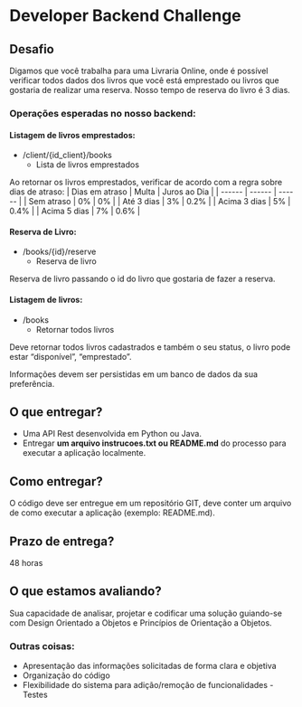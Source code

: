 # Developer Backend Challenge

## Desafio
Digamos que você trabalha para uma Livraria Online, onde é possível verificar todos dados dos livros que você está emprestado ou livros que gostaria de realizar uma reserva. Nosso tempo de reserva do livro é 3 dias.

### Operações esperadas no nosso backend:

#### Listagem de livros emprestados:
- /client/{id_client}/books
    - Lista de livros emprestados

Ao retornar os livros emprestados, verificar de acordo com a regra sobre dias de atraso:
| Dias em atraso | Multa | Juros ao Dia |
| ------ | ------ | ------ |
| Sem atraso | 0% | 0% |
| Até 3 dias | 3% | 0.2% |
| Acima 3 dias | 5% | 0.4% |
| Acima 5 dias | 7% | 0.6% |

#### Reserva de Livro:
- /books/{id}/reserve
    - Reserva de livro

Reserva de livro passando o id do livro que gostaria de fazer a reserva.

#### Listagem de livros:
- /books
    - Retornar todos livros

Deve retornar todos livros cadastrados e também o seu status, o livro pode estar “disponível”, “emprestado”.

Informações devem ser persistidas em um banco de dados da sua preferência.

## O que entregar?
* Uma API Rest desenvolvida em Python ou Java.
* Entregar **um arquivo instrucoes.txt ou README.md** do processo para executar a
aplicação localmente.

## Como entregar?
O código deve ser entregue em um repositório GIT, deve conter um arquivo de como executar a aplicação (exemplo: README.md).

## Prazo de entrega?
48 horas

## O que estamos avaliando?
Sua capacidade de analisar, projetar e codificar uma solução guiando-se com Design Orientado a Objetos e Princípios de Orientação a Objetos.

### Outras coisas:
- Apresentação das informações solicitadas de forma clara e objetiva
- Organização do código
- Flexibilidade do sistema para adição/remoção de funcionalidades - Testes
